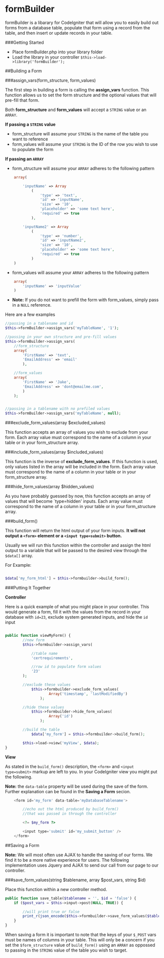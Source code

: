 formBuilder
===========

formBuilder is a libarary for CodeIgniter that will allow you to easily build out forms from a database table, populate that form using a record from the table, and then insert or update records in your table.

###Getting Started

* Place formBuilder.php into your library folder
* Load the library in your controller `$this->load->library('formBuilder');`

##Building a Form

###assign_vars(form_structure, form_values)

The first step in building a form is calling the __assign_vars__ function. This function allows us to set the form structure and the optional values that will pre-fill that form.

Both __form_structure__ and __form_values__ will accept a `STRING` value or an `ARRAY`. 

__If passing a `STRING` value__

* form_structure will assume your `STRING` is the name of the table you want to reference
* form_values will assume your `STRING` is the ID of the row you wish to use to populate the form

__If passing an `ARRAY`__

* form_structure will assume your `ARRAY` adheres to the following pattern
```php
	array(

		'inputName' => Array
			(
				'type' => 'text',
				'id' => 'inputName',
				'size' => '10',
				'placeholder' => 'some text here',
				'required' => true
			),

		'inputName2' => Array
			(
				'type' => 'number',
				'id' => 'inputName2',
				'size' => '10',
				'placeholder' => 'some text here',
				'required' => true
			)
	)
```
* form_values will assume your `ARRAY` adheres to the following pattern
```php
	array(
		'inputName' => 'inputValue'
	)
```

* __Note:__ If you do not want to prefill the form with form_values, simply pass in a `NULL` reference.

Here are a few examples

```php
//passing in a tablename and id 
$this->formBuilder->assign_vars('myTableName', '1');

//passing in your own structure and pre-fill values
$this->formBuilder->assign_vars(
	//form_structure
	array(
		'FirstName' => 'text',
		'EmailAddress' => 'email'
		),

	//form_values
	array(
		'FirstName' => 'Jake',
		'EmailAddress' => 'dont@emailme.com',
		)
	);	


//passing in a tablename with no prefiled values
$this->formBuilder->assign_vars('myTableName', null);

```

###exclude_form_values(array $excluded_values)

This function accepts an array of values you wish to exclude from your form. Each array value must correspond to the name of a column in your table or in your form_structure array.


###include_form_values(array $included_values)

This function is the inverse of __exclude_form_values__. If this function is used, only values listed in the array will be included in the form. Each array value must correspond to the name of a column in your table or in your form_structure array.

###hide_form_values(array $hidden_values)

As you have probably guessed by now, this function accepts an array of values that will become `type=hidden' inputs.  Each array value must correspond to the name of a column in your table or in your form_structure array.

###build_form()

This function will return the html output of your form inputs. __It will not output a `<form>` element or a `<input type=submit>` button.__

Usually we will run this function within the controller and assign the html output to a variable that will be passed to the desired view through the `$data[]` array.

For Example:
```php

$data['my_form_html'] = $this->formbuilder->build_form();

```

###Putting It Together

__Controller__

Here is a quick example of what you might place in your controller. This would generate a form, fill it with the values from the record in your database with `id=23`, exclude system generated inputs, and hide the `id` input

```php

public function viewMyForm() {
		//new form
		$this->formbuilder->assign_vars(

			//table name
			'certrequirements',

			//row id to populate form values
			'23'
		);

		//exclude these values
			$this->formbuilder->exclude_form_values(
					Array('timestamp', 'lastModifiedBy')
				);

		//hide these values
			$this->formbuilder->hide_form_values(
					Array('id')
				);

		//build the table 
			$data['my_form'] = $this->formbuilder->build_form();

		$this->load->view('myView', $data); 
}

```

__View__

As stated in the `build_form()` description, the `<form>` and `<input type=submit>` markup are left to you. In your CodeIgniter view you might put the following.

__Note:__ the `data-table` property will be used during the save of the form. Further explanation can be found in the __Saving a Form__ secion.

```php
	<form id='my_form' data-table='myDatabaseTablename'>

		//echo out the html produced by build_form()
		//that was passed in through the controller

		<?= $my_form ?>

		<input type='submit' id='my_submit_button' />
	</form>

```

##Saving a Form

__Note:__ We will most often use AJAX to handle the saving of our forms. We find it to be a more native experience for users. The following implementation uses Jquery and AJAX to send our call from our page to our controller.

###save_form_values(string $tablename, array $post_vars, string $id)

Place this function within a new controller method.

```php
public function save_table($tablename = '', $id = 'false') {
	if ($post_vars = $this->input->post(NULL, TRUE)) {

		//will print true or false
		print_r(json_encode($this->formbuilder->save_form_values($tablename, $post_vars, $id)));
	}
}
```








When saving a form it is important to note that the keys of your `$_POST` vars must be names of columns in your table. This will only be a concern if you set the `$form_structure` value of `build_form()` using an `ARRAY` as oppossed to passing in the `STRING` value of the table you wish to target.